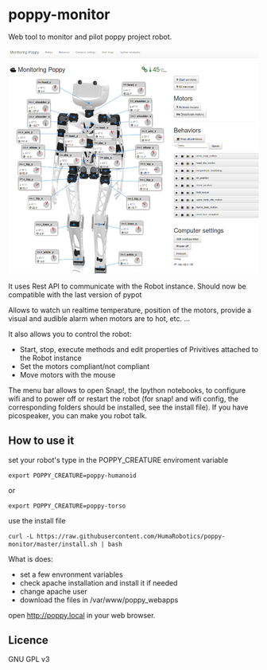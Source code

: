 # poppy-monitor

Web tool to monitor and pilot poppy project robot.

![web app screenshot](img/screenshot.png)

It uses Rest API to communicate with the Robot instance. Should now be compatible with the last version of pypot

Allows to watch un realtime temperature, position of the motors, provide a visual and audible alarm when motors are to hot, etc. ...

It also allows you to control the robot:
* Start, stop, execute methods and edit properties of Privitives attached to the Robot instance
* Set the motors compliant/not compliant
* Move motors with the mouse

The menu bar allows to open Snap!, the Ipython notebooks, to configure wifi and to power off or restart the robot (for snap! and wifi config, the corresponding folders should be installed, see the install file).
If you have picospeaker, you can make you robot talk.

## How to use it
set your robot's type in the POPPY_CREATURE enviroment variable

    export POPPY_CREATURE=poppy-humanoid

or

    export POPPY_CREATURE=poppy-torso


use the install file 

    curl -L https://raw.githubusercontent.com/HumaRobotics/poppy-monitor/master/install.sh | bash

What is does: 
- set a few envronment variables
- check apache installation and install it if needed
- change apache user 
- download the files in /var/www/poppy_webapps

open http://poppy.local in your web browser.

## Licence
GNU GPL v3
